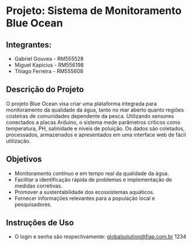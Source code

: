 # Projeto: Sistema de Monitoramento Blue Ocean

## Integrantes:
- Gabriel Gouvea - RM555528
- Miguel Kapicius - RM556198
- Thiago Ferreira - RM555608

## Descrição do Projeto
O projeto Blue Ocean visa criar uma plataforma integrada para monitoramento da qualidade da água, tanto no mar aberto quanto regiões costeiras de comunidades dependente da pesca. Utilizando sensores conectados a placas Arduino, o sistema mede parâmetros críticos como temperatura, PH, salinidade e níveis de poluição. Os dados são coletados, processados, armazenados e apresentados em uma interface web de fácil utilização.

## Objetivos
- Monitoramento contínuo e em tempo real da qualidade da água.
- Facilitar a identificação rápida de problemas e implementação de medidas corretivas.
- Promover a sustentabilidade dos ecossistemas aquáticos.
- Fornecer informações relevantes para a população local e pesquisadores.

## Instruções de Uso
- O login e senha são respectivamente:
globalsolution@fiap.com.br
1234


